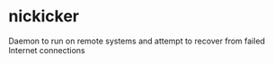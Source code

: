 # nickicker
Daemon to run on remote systems and attempt to recover from failed Internet connections
